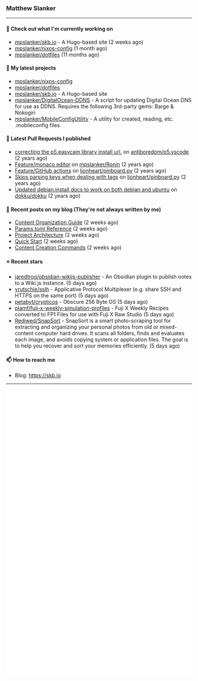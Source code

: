 ### Matthew Slanker
---
#### 👷 Check out what I'm currently working on

- [mpslanker/skb.io](https://github.com/mpslanker/skb.io) - A Hugo-based site (2 weeks ago)
- [mpslanker/nixos-config](https://github.com/mpslanker/nixos-config) (1 month ago)
- [mpslanker/dotfiles](https://github.com/mpslanker/dotfiles) (11 months ago)

#### 🌱 My latest projects

- [mpslanker/nixos-config](https://github.com/mpslanker/nixos-config)
- [mpslanker/dotfiles](https://github.com/mpslanker/dotfiles)
- [mpslanker/skb.io](https://github.com/mpslanker/skb.io) - A Hugo-based site
- [mpslanker/DigitalOcean-DDNS](https://github.com/mpslanker/DigitalOcean-DDNS) - A script for updating Digital Ocean DNS for use as DDNS.  Requires the following 3rd-party gems: Barge &amp; Nokogiri
- [mpslanker/MobileConfigUtility](https://github.com/mpslanker/MobileConfigUtility) - A utility for created, reading, etc. .mobileconfig files.

#### 🔨 Latest Pull Requests I published

- [correcting the p5.easycam library install url.](https://github.com/antiboredom/p5.vscode/pull/62) on [antiboredom/p5.vscode](https://github.com/antiboredom/p5.vscode) (2 years ago)
- [Feature/monaco editor](https://github.com/mpslanker/Ronin/pull/1) on [mpslanker/Ronin](https://github.com/mpslanker/Ronin) (2 years ago)
- [Feature/GitHub actions](https://github.com/lionheart/pinboard.py/pull/30) on [lionheart/pinboard.py](https://github.com/lionheart/pinboard.py) (2 years ago)
- [Skips parsing keys when dealing with tags](https://github.com/lionheart/pinboard.py/pull/28) on [lionheart/pinboard.py](https://github.com/lionheart/pinboard.py) (2 years ago)
- [Updated debian install docs to work on both debian and ubuntu](https://github.com/dokku/dokku/pull/5658) on [dokku/dokku](https://github.com/dokku/dokku) (2 years ago)

#### 📜 Recent posts on my blog (They're not always written by me) 

- [Content Organization Guide](https://skb.io/docs/content-management/content-guide/) (2 weeks ago)
- [Params.toml Reference](https://skb.io/docs/configuration/params-reference/) (2 weeks ago)
- [Project Architecture](https://skb.io/docs/deployment/project-summary/) (2 weeks ago)
- [Quick Start](https://skb.io/docs/getting-started/quick-start/) (2 weeks ago)
- [Content Creation Commands](https://skb.io/docs/content-management/content-creation/) (2 weeks ago)

#### ⭐ Recent stars

- [jaredtrog/obsidian-wikijs-publisher](https://github.com/jaredtrog/obsidian-wikijs-publisher) - An Obsidian plugin to publish notes to a Wiki.js instance. (5 days ago)
- [yrutschle/sslh](https://github.com/yrutschle/sslh) - Applicative Protocol Multiplexer (e.g. share SSH and HTTPS on the same port) (5 days ago)
- [petabyt/crypticos](https://github.com/petabyt/crypticos) - Obscure 256 Byte OS (5 days ago)
- [plamf/fuji-x-weekly-simulation-profiles](https://github.com/plamf/fuji-x-weekly-simulation-profiles) - Fuji X Weekly Recipes converted to FP1 Files for use with Fuji X Raw Studio (5 days ago)
- [Rediwed/SnapSort](https://github.com/Rediwed/SnapSort) - SnapSort is a smart photo-scraping tool for extracting and organizing your personal photos from old or mixed-content computer hard drives. It scans all folders, finds and evaluates each image, and avoids copying system or application files. The goal is to help you recover and sort your memories efficiently. (5 days ago)

#### 📫 How to reach me
- Blog: https://skb.io
---
<img src="https://raw.githubusercontent.com/mpslanker/mpslanker/main/github-metrics.svg">